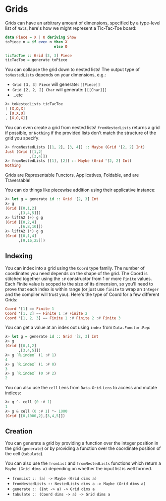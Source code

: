 # Grids

Grids can have an arbitrary amount of dimensions, specified by a type-level
list of `Nat`s, here's how we might represent a Tic-Tac-Toe board:

```haskell
data Piece = X | O deriving Show
toPiece n = if even n then X
                      else O

ticTacToe :: Grid [3, 3] Piece
ticTacToe = generate toPiece
```

You can collapse the grid down to nested lists! The output type of `toNestedLists` depends on your dimensions, e.g.:

- `Grid [3, 3] Piece` will generate: `[[Piece]]`
- `Grid [2, 2, 2] Char` will generate: `[[[Char]]]`
- ...etc

```haskell
λ> toNestedLists ticTacToe
[ [X,O,X]
, [O,X,O]
, [X,O,X]]
```

You can even create a grid from nested lists! `fromNestedLists` returns a grid
if possible, or `Nothing` if the provided lists don't match the structure of
the grid you specify:

```haskell
λ> fromNestedLists [[1, 2], [3, 4]] :: Maybe (Grid '[2, 2] Int)
Just (Grid [[1,2]
           ,[3,4]])
λ> fromNestedLists [[1], [2]] :: Maybe (Grid '[2, 2] Int)
Nothing
```

Grids are Representable Functors, Applicatives, Foldable, and are Traversable!

You can do things like piecewise addition using their applicative instance:

```haskell
λ> let g = generate id :: Grid '[2, 3] Int
λ> g
(Grid [[0,1,2]
      ,[3,4,5]])
λ> liftA2 (+) g g
(Grid [[0,2,4]
      ,[6,8,10]])
λ> liftA2 (*) g g
(Grid [[0,1,4]
      ,[9,16,25]])
```

## Indexing

You can index into a grid using the `Coord` type family. The number of
coordinates you need depends on the shape of the grid. The Coord is stitched
together using the `:#` constructor from 1 or more `Finite` values. Each Finite
value is scoped to the size of its dimension, so you'll need to prove that each
index is within range (or just use `finite` to wrap an `Integer` and the
compiler will trust you). Here's the type of Coord for a few different Grids:

```haskell
Coord '[1] == Finite 1
Coord '[1, 2] == Finite 1 :# Finite 2
Coord '[1, 2, 3] == Finite 1 :# Finite 2 :# Finite 3
```

You can get a value at an index out using `index` from `Data.Functor.Rep`:

```haskell
λ> let g = generate id :: Grid '[2, 3] Int
λ> g
(Grid [[0,1,2]
      ,[3,4,5]])
λ> g `R.index` (1 :# 1)
4
λ> g `R.index` (1 :# 0)
3
λ> g `R.index` (0 :# 2)
2
```

You can also use the `cell` Lens from `Data.Grid.Lens` to access and mutate
indices:

```haskell
λ> g ^. cell (0 :# 1)
1
λ> g & cell (0 :# 1) *~ 1000
(Grid [[0,1000,2],[3,4,5]])
```



## Creation

You can generate a grid by providing a function over the integer position in the grid (`generate`) or by providing
a function over the coordinate position of the cell (`tabulate`).

You can also use the `fromList` and `fromNestedLists` functions which return a
`Maybe (Grid dims a)` depending on whether the input list is well formed.

- `fromList :: [a] -> Maybe (Grid dims a)`
- `fromNestedLists :: NestedLists dims a -> Maybe (Grid dims a)`
- `generate :: (Int -> a) -> Grid dims a`
- `tabulate :: (Coord dims -> a) -> Grid dims a`

